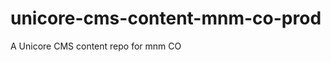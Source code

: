 unicore-cms-content-mnm-co-prod
===============================

A Unicore CMS content repo for mnm CO
